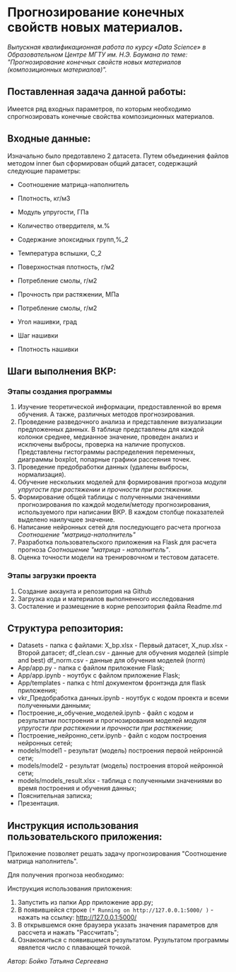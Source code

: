 # Прогнозирование конечных свойств новых материалов. #

*Выпускная квалификационная работа по курсу «Data Science» в Образовательном Центре МГТУ им. Н.Э. Баумана по теме: "Прогнозирование конечных свойств новых материалов (композиционных материалов)".*

## Поставленная задача данной работы: ## 

Имеется ряд входных параметров, по которым необходимо спрогнозировать конечные свойства композиционных материалов. 

## Входные данные: ##
Изначально было предотавлено 2 датасета. Путем объединения файлов методом inner был сформирован общий датасет, содержащий следующие параметры:

- Соотношение матрица-наполнитель

- Плотность, кг/м3

- Модуль упругости, ГПа

- Количество отвердителя, м.%

- Содержание эпоксидных групп,%_2

- Температура вспышки, С_2

- Поверхностная плотность, г/м2

- Потребление смолы, г/м2

- Прочность при растяжении, МПа

- Потребление смолы, г/м2

- Угол нашивки, град

- Шаг нашивки

- Плотность нашивки

## Шаги выполнения ВКР: ##
### Этапы создания программы ###
1. Изучение теоретической информации, предоставленной во время обучения. А также, различных методов прогнозирования.
2. Проведение разведочного анализа и представление визуализации предложенных данных. В таблице представлены для каждой колонки среднее, медианное значение, проведен анализ и исключены выбросы, проверка на наличие пропусков. Представлены гистограммы распределения переменных, диаграммы boxplot, попарные графики рассеяния точек.
3. Проведение предобработки данных (удалены выбросы, нормализация).
4. Обучение нескольких моделей для формирования прогноза *модуля упругости при растяжении* и *прочности при растяжении*.
5. Формирование общей таблицы с полученными значениями прогнозирования по каждой модели/методу прогнозирования, используемого при написании ВКР. В каждом столбце показателей выделено наилучшее значение.
6. Написание нейронных сетей для последующего расчета прогноза *Соотношение "матрица-наполнитель"*
7. Разработка пользовательского приложения на Flask для расчета прогноза *Соотношение "матрица - наполнитель"*.
8. Оценка точности модели на тренировочном и тестовом датасете.
### Этапы загрузки проекта ###
1. Создание аккаунта и репозитория на Github
2. Загрузка кода и материалов выполненного исследования
3. Состаление и размещение в корне репозитория файла Readme.md

## Структура репозитория: ##

- Datasets - папка с файлами: X_bp.xlsx - Первый датасет, X_nup.xlsx - Второй датасет; df_clean.csv - данные для обучения моделей (simple and best) df_norm.csv - данные для обучения моделей (norm)
- App/app.py - папка с файлом приложение Flask; 
- App/app.ipynb - ноутбук с файлом приложение Flask;
- App/templates - папка с html документом фронтэнда для flask приложения;
- vkr_Предобработка данных.ipynb - ноутбук с кодом проекта и всеми полученными данными;
- Построение_и_обучение_моделей.ipynb - файл с кодом и результатми построения и прогнозирования моделей *модуля упругости при растяжении* и *прочности при растяжении*;
- Построение_нейронно_сети.ipynb - файл с кодом построения нейронных сетей;
- models/model1 - результат (модель) построения первой нейронной сети;
- models/model2 - результат (модель) построения второй нейронной сети;
- models/models_result.xlsx - таблица с полученными значениями во время построения и обучения данных;
- Пояснительная записка;
- Презентация.


## Инструкция использования пользовательского приложения: ##

Приложение позволяет решать задачу прогнозирования "Соотношение матрица наполнитель".

Для получения прогноза необходимо:

Инструкция использования приложения:
1. Запустить из папки App приложение app.py;
2. В появившейся строке  ```(* Running on http://127.0.0.1:5000/ )``` - нажать на ссылку: http://127.0.0.1:5000/
3. В открывшемся окне браузера указать значения параметров для рассчета и нажать "Рассчитать";
4. Ознакомиться с появившемся результатом. Рузультатом программы явялется число с плавающей точкой.

*Автор: Бойко Татьяна Сергеевна*